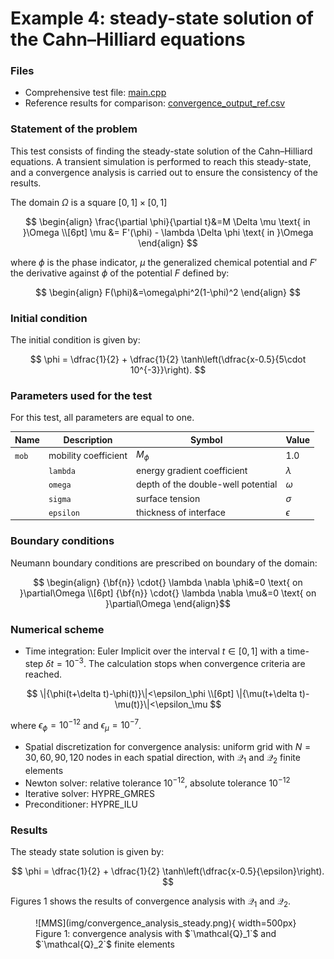 
# **Example 4: steady-state solution of the Cahn–Hilliard equations**

### __Files__ 

- Comprehensive test file: [main.cpp](https://github.com/Collab4Sloth/SLOTH/tree/master/tests/CahnHilliard/2D/test4/main.cpp)
- Reference results for comparison: [convergence_output_ref.csv](https://github.com/Collab4Sloth/SLOTH/tree/master/tests/CahnHilliard/2D/test4/ref/convergence_output_ref.csv)


### __Statement of the problem__ 

This test consists of finding the steady-state solution of the Cahn–Hilliard equations. A transient simulation is performed to reach this steady-state, and a convergence analysis is carried out to ensure the consistency of the results.


The domain $`\Omega`$ is a square $`[0,1]\times[0,1]`$

```math

\begin{align}
\frac{\partial \phi}{\partial t}&=M \Delta \mu \text{ in }\Omega 
\\[6pt]    
\mu &= F'(\phi) - \lambda \Delta \phi \text{ in }\Omega 
\end{align}

```

where $`\phi`$ is the phase indicator, $`\mu`$ the generalized chemical potential and $`F'`$ the derivative against $`\phi`$ of the potential $`F`$ defined by:

```math

\begin{align} 
F(\phi)&=\omega\phi^2(1-\phi)^2
\end{align}

```



### __Initial condition__

The initial condition is given by:

```math

    \phi =  \dfrac{1}{2} + \dfrac{1}{2} \tanh\left(\dfrac{x-0.5}{5\cdot 10^{-3}}\right).

```


### **Parameters used for the test**
    
For this test, all parameters are equal to one. 

| Name              | Description                        | Symbol       | Value                         |
| -----   | ---------------------------------- | ------------ | ----------------------------- |
| `mob` | mobility coefficient               | $`M_\phi`$   | $`1.0`$                     |
    | `lambda` | energy gradient coefficient        | $`\lambda`$  | $`\dfrac{3}{2}{\sigma}{\epsilon}`$ |
    | `omega` | depth of the double-well potential | $`\omega`$   | $`12\dfrac{\sigma}{\epsilon}`$  |
    | `sigma` | surface tension| $`\sigma`$   | $`1.0`$     |
    | `epsilon` | thickness of interface | $`\epsilon`$   | $`0.1`$     |

### __Boundary conditions__

Neumann boundary conditions are prescribed on boundary of the domain:

```math

\begin{align} 
{\bf{n}} \cdot{} \lambda \nabla \phi&=0 \text{ on }\partial\Omega

\\[6pt]

{\bf{n}} \cdot{} \lambda \nabla \mu&=0 \text{ on }\partial\Omega
\end{align}
```


### __Numerical scheme__

- Time integration: Euler Implicit over the interval $`t\in[0,1]`$ with a time-step $`\delta t=10^{-3}`$. The calculation stops when convergence criteria are reached.

```math

\|{\phi(t+\delta t)-\phi(t)}\|<\epsilon_\phi

\\[6pt]

\|{\mu(t+\delta t)-\mu(t)}\|<\epsilon_\mu

```

where  $`\epsilon_\phi=10^{-12}`$ and $`\epsilon_\mu=10^{-7}`$. 

- Spatial discretization for convergence analysis: uniform grid with $`N={30, 60, 90, 120}`$ nodes in each spatial direction, with $`\mathcal{Q}_1`$ and $`\mathcal{Q}_2`$ finite elements
- Newton solver: relative tolerance $`10^{-12}`$, absolute tolerance $`10^{-12}`$
- Iterative solver: HYPRE_GMRES 
- Preconditioner: HYPRE_ILU


### __Results__ 

The steady state solution is given by:

```math

    \phi =  \dfrac{1}{2} + \dfrac{1}{2} \tanh\left(\dfrac{x-0.5}{\epsilon}\right).

```

Figures 1 shows the results of convergence analysis with $`\mathcal{Q}_1`$ and $`\mathcal{Q}_2`$.

<figure markdown="span">
    ![MMS](img/convergence_analysis_steady.png){  width=500px}
    <figcaption>Figure 1: convergence analysis with $`\mathcal{Q}_1`$ and $`\mathcal{Q}_2`$ finite elements
    </figcaption>
</figure>
